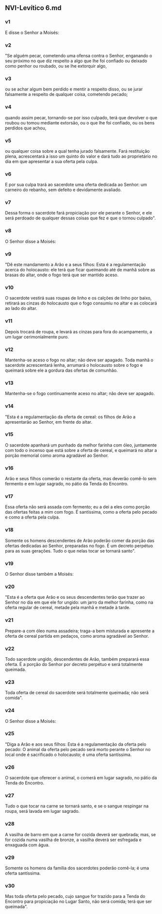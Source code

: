 ## NVI-Levítico 6.md
### v1
 E disse o Senhor a Moisés:
### v2
 "Se alguém pecar, cometendo uma ofensa contra o Senhor, enganando o seu próximo no que diz respeito a algo que lhe foi confiado ou deixado como penhor ou roubado, ou se lhe extorquir algo,
### v3
 ou se achar algum bem perdido e mentir a respeito disso, ou se jurar falsamente a respeito de qualquer coisa, cometendo pecado;
### v4
 quando assim pecar, tornando-se por isso culpado, terá que devolver o que roubou ou tomou mediante extorsão, ou o que lhe foi confiado, ou os bens perdidos que achou,
### v5
 ou qualquer coisa sobre a qual tenha jurado falsamente. Fará restituição plena, acrescentará a isso um quinto do valor e dará tudo ao proprietário no dia em que apresentar a sua oferta pela culpa.
### v6
 E por sua culpa trará ao sacerdote uma oferta dedicada ao Senhor: um carneiro do rebanho, sem defeito e devidamente avaliado.
### v7
 Dessa forma o sacerdote fará propiciação por ele perante o Senhor, e ele será perdoado de qualquer dessas coisas que fez e que o tornou culpado".
### v8
 O Senhor disse a Moisés:
### v9
 "Dê este mandamento a Arão e a seus filhos: Esta é a regulamentação acerca do holocausto: ele terá que ficar queimando até de manhã sobre as brasas do altar, onde o fogo terá que ser mantido aceso.
### v10
 O sacerdote vestirá suas roupas de linho e os calções de linho por baixo, retirará as cinzas do holocausto que o fogo consumiu no altar e as colocará ao lado do altar.
### v11
 Depois trocará de roupa, e levará as cinzas para fora do acampamento, a um lugar cerimonialmente puro.
### v12
 Mantenha-se aceso o fogo no altar; não deve ser apagado. Toda manhã o sacerdote acrescentará lenha, arrumará o holocausto sobre o fogo e queimará sobre ele a gordura das ofertas de comunhão.
### v13
 Mantenha-se o fogo continuamente aceso no altar; não deve ser apagado.
### v14
 "Esta é a regulamentação da oferta de cereal: os filhos de Arão a apresentarão ao Senhor, em frente do altar.
### v15
 O sacerdote apanhará um punhado da melhor farinha com óleo, juntamente com todo o incenso que está sobre a oferta de cereal, e queimará no altar a porção memorial como aroma agradável ao Senhor.
### v16
 Arão e seus filhos comerão o restante da oferta, mas deverão comê-lo sem fermento e em lugar sagrado, no pátio da Tenda do Encontro.
### v17
 Essa oferta não será assada com fermento; eu a dei a eles como porção das ofertas feitas a mim com fogo. É santíssima, como a oferta pelo pecado e como a oferta pela culpa.
### v18
 Somente os homens descendentes de Arão poderão comer da porção das ofertas dedicadas ao Senhor, preparadas no fogo. É um decreto perpétuo para as suas gerações. Tudo o que nelas tocar se tornará santo".
### v19
 O Senhor disse também a Moisés:
### v20
 "Esta é a oferta que Arão e os seus descendentes terão que trazer ao Senhor no dia em que ele for ungido: um jarro da melhor farinha, como na oferta regular de cereal, metade pela manhã e metade à tarde.
### v21
 Prepare-a com óleo numa assadeira; traga-a bem misturada e apresente a oferta de cereal partida em pedaços, como aroma agradável ao Senhor.
### v22
 Todo sacerdote ungido, descendentes de Arão, também preparará essa oferta. É a porção do Senhor por decreto perpétuo e será totalmente queimada.
### v23
 Toda oferta de cereal do sacerdote será totalmente queimada; não será comida".
### v24
 O Senhor disse a Moisés:
### v25
 "Diga a Arão e aos seus filhos: Esta é a regulamentação da oferta pelo pecado: O animal da oferta pelo pecado será morto perante o Senhor no local onde é sacrificado o holocausto; é uma oferta santíssima.
### v26
 O sacerdote que oferecer o animal, o comerá em lugar sagrado, no pátio da Tenda do Encontro.
### v27
 Tudo o que tocar na carne se tornará santo, e se o sangue respingar na roupa, será lavada em lugar sagrado.
### v28
 A vasilha de barro em que a carne for cozida deverá ser quebrada; mas, se for cozida numa vasilha de bronze, a vasilha deverá ser esfregada e enxaguada com água.
### v29
 Somente os homens da família dos sacerdotes poderão comê-la; é uma oferta santíssima.
### v30
 Mas toda oferta pelo pecado, cujo sangue for trazido para a Tenda do Encontro para propiciação no Lugar Santo, não será comida; terá que ser queimada".
